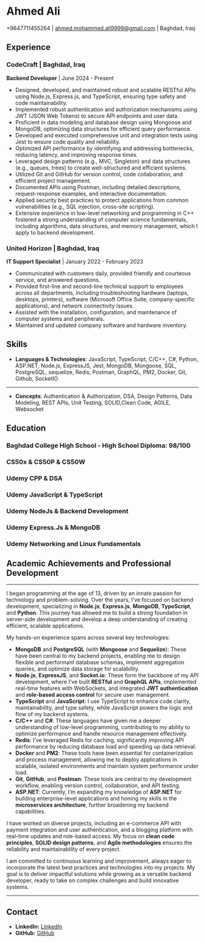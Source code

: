 # Ahmed Ali

+9647711455264 | [ahmed.mohammed.ali9999@gmail.com](mailto:ahmed.mohammed.ali9999@gmail.com) | Baghdad, Iraq

## Experience

### CodeCraft | Baghdad, Iraq

**Backend Developer** | June 2024 - Present

- Designed, developed, and maintained robust and scalable RESTful APIs using Node.js, Express.js, and TypeScript, ensuring type safety and code maintainability.
- Implemented robust authentication and authorization mechanisms using JWT (JSON Web Tokens) to secure API endpoints and user data.
- Proficient in data modeling and database design using Mongoose and MongoDB, optimizing data structures for efficient query performance.
- Developed and executed comprehensive unit and integration tests using Jest to ensure code quality and reliability.
- Optimized API performance by identifying and addressing bottlenecks, reducing latency, and improving response times.
- Leveraged design patterns (e.g., MVC, Singleton) and data structures (e.g., queues, trees) to create well-structured and efficient systems.
- Utilized Git and GitHub for version control, code collaboration, and efficient project management.
- Documented APIs using Postman, including detailed descriptions, request-response examples, and interactive documentation.
- Applied security best practices to protect applications from common vulnerabilities (e.g., SQL injection, cross-site scripting).
- Extensive experience in low-level networking and programming in C++ fostered a strong understanding of computer science fundamentals, including algorithms, data structures, and memory management, which I apply to backend development.

### United Horizon | Baghdad, Iraq

**IT Support Specialist** | January 2022 - February 2023

- Communicated with customers daily, provided friendly and courteous service, and answered questions.
- Provided first-line and second-line technical support to employees across all departments, including troubleshooting hardware (laptops, desktops, printers), software (Microsoft Office Suite, company-specific applications), and network connectivity issues.
- Assisted with the installation, configuration, and maintenance of computer systems and peripherals.
- Maintained and updated company software and hardware inventory.

## Skills

- **Languages & Technologies**: JavaScript, TypeScript, C/C++, C#, Python, ASP.NET, Node.js, ExpressJS, Jest, MongoDB, Mongoose, SQL, PostgreSQL, sequelize, Redis, Postman, GraphQL, PM2, Docker, Git, Github, SocketIO
---
- **Concepts**: Authentication & Authorization, DSA, Design Patterns, Data Modeling, REST APIs, Unit Testing, SOLID,Clean Code, AGILE, Websocket

## Education

### Baghdad College High School - High School Diploma: 98/100
### CS50x & CS50P & CS50W 
### Udemy CPP & DSA
### Udemy JavaScript & TypeScript
### Udemy NodeJs & Backend Development
### Udemy Express.Js & MongoDB
### Udemy Networking and Linux Fundamentals 

## Academic Achievements and Professional Development
---
I began programming at the age of 13, driven by an innate passion for technology and problem-solving. Over the years, I’ve focused on backend development, specializing in **Node.js**, **Express.js**, **MongoDB**, **TypeScript**, and **Python**. This journey has allowed me to build a strong foundation in server-side development and develop a deep understanding of creating efficient, scalable applications.

My hands-on experience spans across several key technologies:  
- **MongoDB** and **PostgreSQL** (with **Mongoose** and **Sequelize**): These have been central to my backend projects, enabling me to design flexible and performant database schemas, implement aggregation queries, and optimize data storage for scalability.  
- **Node.js**, **ExpressJS**, and **Socket.io**: These form the backbone of my API development, where I've built **RESTful** and **GraphQL APIs**, implemented real-time features with WebSockets, and integrated **JWT authentication** and **role-based access control** for secure user management.  
- **TypeScript** and **JavaScript**: I use TypeScript to enhance code clarity, maintainability, and type safety, while JavaScript powers the logic and flow of my backend systems.  
- **C/C++** and **C#**: These languages have given me a deeper understanding of low-level programming, contributing to my ability to optimize performance and handle resource management effectively.  
- **Redis**: I’ve leveraged Redis for caching, significantly improving API performance by reducing database load and speeding up data retrieval.  
- **Docker** and **PM2**: These tools have been essential for containerization and process management, allowing me to deploy applications in scalable, isolated environments and maintain system performance under load.  
- **Git**, **GitHub**, and **Postman**: These tools are central to my development workflow, enabling version control, collaboration, and API testing.  
- **ASP.NET**: Currently, I’m expanding my knowledge of **ASP.NET** for building enterprise-level applications and honing my skills in the **microservices architecture**, further broadening my backend capabilities.  

I have worked on diverse projects, including an e-commerce API with payment integration and user authentication, and a blogging platform with real-time updates and role-based access. My focus on **clean code principles**, **SOLID design patterns**, and **Agile methodologies** ensures the reliability and maintainability of every project.

I am committed to continuous learning and improvement, always eager to incorporate the latest best practices and technologies into my projects. My goal is to deliver impactful solutions while growing as a versatile backend developer, ready to take on complex challenges and build innovative systems.

---
## Contact

* **LinkedIn:** [LinkedIn](https://www.linkedin.com/in/deadboyccc)
* **GitHub:** [GitHub](https://github.com/deadboyccc)
